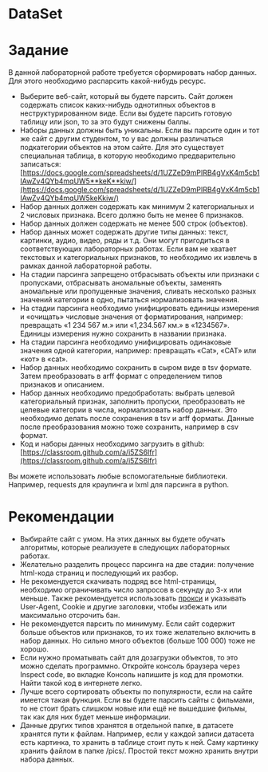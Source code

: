 # DataSet

# Задание

В данной лабораторной работе требуется сформировать набор данных. Для этого необходимо распарсить какой-нибудь ресурс.

* Выберите веб\-сайт, который вы будете парсить. Сайт должен содержать список каких-нибудь однотипных объектов в неструктурированном виде. Если вы будете парсить готовую таблицу или json, то за это будут снижены баллы.   
* Наборы данных должны быть уникальны. Если вы парсите один и тот же сайт с другим студентом, то у вас должны различаться подкатегории объектов на этом сайте. Для это существует специальная таблица, в которую необходимо предварительно записаться: [https://docs.google.com/spreadsheets/d/1UZZeD9mPIRB4gVxK4m5cb1IAwZv4QYb4mqUW5**keK**kiw/](https://docs.google.com/spreadsheets/d/1UZZeD9mPIRB4gVxK4m5cb1IAwZv4QYb4mqUW5keKkiw/)   
* Набор данных должен содержать как минимум 2 категориальных и 2 числовых признака. Всего должно быть не менее 6 признаков.  
* Набор данных должен содержать не менее 500 строк (объектов).  
* Набор данных может содержать другие типы данных: текст, картинки, аудио, видео, ряды и т.д. Они могут пригодиться в соответствующих лабораторных работах. Если вам не хватает текстовых и категориальных признаков, то необходимо их извлечь в рамках данной лабораторной работы.  
* На стадии парсинга запрещено отбрасывать объекты или признаки с пропусками, отбрасывать аномальные объекты, заменять аномальные или пропущенные значения, сливать несколько разных значений категории в одно, пытаться нормализовать значения.  
* На стадии парсинга необходимо унифицировать единицы измерения и «‎очищать» числовые значения от форматирования, например: превращать «1 234 567 м.» или «1,234.567 км.» в «1234567». Единицы измерения нужно сохранить в названии признака.  
* На стадии парсинга необходимо унифицировать одинаковые значения одной категории, например: превращать «Cat», «CAT» или «кот» в «cat».  
* Набор данных необходимо сохранить в сыром виде в tsv формате. Затем преобразовать в arff формат с определением типов признаков и описанием.  
* Набор данных необходимо предобработать: выбрать целевой категориальный признак, заполнить пропуски, преобразовать не целевые категории в числа, нормализовать набор данных. Это необходимо делать после сохранения в tsv и arff форматы. Данные после преобразования можно тоже сохранить, например в csv формат.  
* Код и наборы данных необходимо загрузить в github: [https://classroom.github.com/a/i5ZS6Ifr](https://classroom.github.com/a/i5ZS6Ifr) 

Вы можете использовать любые вспомогательные библиотеки. Например, requests для краулинга и lxml для парсинга в python.

# Рекомендации

* Выбирайте сайт с умом. На этих данных вы будете обучать алгоритмы, которые реализуете в следующих лабораторных работах.  
* Желательно разделить процесс парсинга на две стадии: получение html-кода страниц и последующий их разбор.  
* Не рекомендуется скачивать подряд все html-страницы, необходимо ограничивать число запросов в секунду до 3-х или меньше. Также рекомендуется использовать [прокси](https://stackoverflow.com/questions/36446657/requests-multiple-proxies-python) и указывать User-Agent, Cookie и другие заголовки, чтобы избежать или максимально отсрочить бан.  
* Не рекомендуется парсить по минимуму. Если сайт содержит больше объектов или признаков, то их тоже желательно включить в набор данных. Но сильно много объектов (больше 100 000\) тоже не хорошо.  
* Если нужно проматывать сайт для дозагрузки объектов, то это можно сделать программно. Откройте консоль браузера через Inspect code, во вкладке Консоль напишите js код для промотки. Найти такой код в интернете легко.  
* Лучше всего сортировать объекты по популярности, если на сайте имеется такая функция. Если вы будете парсить сайты с фильмами, то не стоит брать слишком новые или ещё не вышедшие фильмы, так как для них будет меньше информации.  
* Данные других типов хранятся в отдельной папке, в датасете хранятся пути к файлам. Например, если у каждой записи датасета есть картинка, то хранить в таблице стоит путь к ней. Саму картинку хранить файлом в папке /pics/. Простой текст можно хранить внутри набора данных.